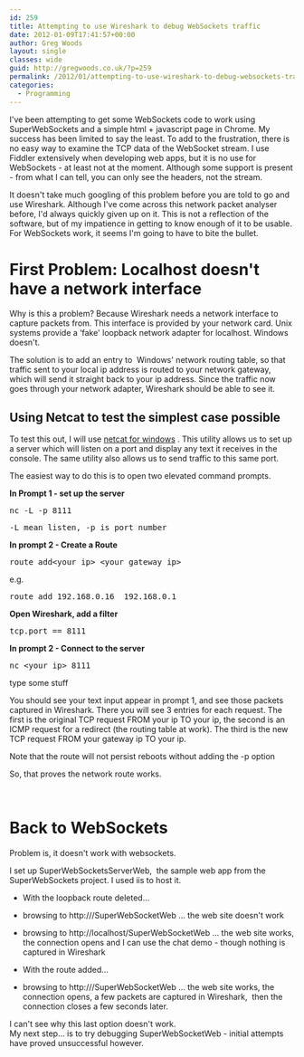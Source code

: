 ```yaml
---
id: 259
title: Attempting to use Wireshark to debug WebSockets traffic
date: 2012-01-09T17:41:57+00:00
author: Greg Woods
layout: single
classes: wide
guid: http://gregwoods.co.uk/?p=259
permalink: /2012/01/attempting-to-use-wireshark-to-debug-websockets-traffic/
categories:
  - Programming
---
```

I've been attempting to get some WebSockets code to work using SuperWebSockets and a simple html + javascript page in Chrome. My success has been limited to say the least. To add to the frustration, there is no easy way to examine the TCP data of the WebSocket stream. I use Fiddler extensively when developing web apps, but it is no use for WebSockets - at least not at the moment. Although some support is present - from what I can tell, you can only see the headers, not the stream.

It doesn't take much googling of this problem before you are told to go and use Wireshark. Although I've come across this network packet analyser before, I'd always quickly given up on it. This is not a reflection of the software, but of my impatience in getting to know enough of it to be usable. For WebSockets work, it seems I'm going to have to bite the bullet.

# First Problem: Localhost doesn't have a network interface

Why is this a problem? Because Wireshark needs a network interface to capture packets from. This interface is provided by your network card. Unix systems provide a &#8216;fake' loopback network adapter for localhost. Windows doesn't.

The solution is to add an entry to  Windows' network routing table, so that traffic sent to your local ip address is routed to your network gateway, which will send it straight back to your ip address. Since the traffic now goes through your network adapter, Wireshark should be able to see it.

## Using Netcat to test the simplest case possible

To test this out, I will use [netcat for windows](http://joncraton.org/blog/netcat-for-windows "netcat for windows") . This utility allows us to set up a server which will listen on a port and display any text it receives in the console. The same utility also allows us to send traffic to this same port.

The easiest way to do this is to open two elevated command prompts.

**In Prompt 1 - set up the server**

<pre>nc -L -p 8111</pre>

<pre>-L mean listen, -p is port number</pre>

**In prompt 2 - Create a Route**

<pre>route add&lt;your ip&gt; &lt;your gateway ip&gt;</pre>

e.g.

<pre>route add 192.168.0.16  192.168.0.1</pre>

**Open Wireshark, add a filter**

<pre><strong></strong>tcp.port == 8111</pre>

**In prompt 2 - Connect to the server**

<pre>nc &lt;your ip&gt; 8111</pre>

type some stuff

You should see your text input appear in prompt 1, and see those packets captured in Wireshark. There you will see 3 entries for each request. The first is the original TCP request FROM your ip TO your ip, the second is an ICMP request for a redirect (the routing table at work). The third is the new TCP request FROM your gateway ip TO your ip.

Note that the route will not persist reboots without adding the -p option

So, that proves the network route works.

&nbsp;

# Back to WebSockets

Problem is, it doesn't work with websockets.

I set up SuperWebSocketsServerWeb,  the sample web app from the SuperWebSockets project. I used iis to host it.

  * With the loopback route deleted&#8230;
  * browsing to http://<local ip>/SuperWebSocketWeb &#8230; the web site doesn't work
  * browsing to http://localhost/SuperWebSocketWeb &#8230; the web site works, the connection opens and I can use the chat demo - though nothing is captured in Wireshark

  * With the route added&#8230;
  * browsing to http://<local ip>/SuperWebSocketWeb &#8230; the web site works, the connection opens, a few packets are captured in Wireshark,  then the connection closes a few seconds later.

<div>
  I can't see why this last option doesn't work.
</div>

<div>
</div>

<div>
  My next step&#8230; is to try debugging SuperWebSocketWeb - initial attempts have proved unsuccessful however.
</div>

&nbsp;